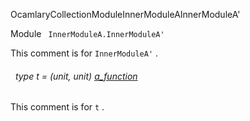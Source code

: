 OcamlaryCollectionModuleInnerModuleAInnerModuleA'

 Module `` InnerModuleA.InnerModuleA'`` 


This comment is for `` InnerModuleA'
`` .

<a id="type-t"></a>
###### &nbsp; type t = (unit, unit) [a_function](#type-a_function)

This comment is for `` t
`` .


